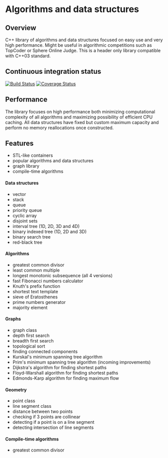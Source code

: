 # Algorithms and data structures


## Overview

C++ library of algorithms and data structures focused on easy use and very high performance. Might be useful in algorithmic competitions such as TopCoder or Sphere Online Judge. This is a header only library compatible with C++03 standard.


## Continuous integration status

[![Build Status](https://travis-ci.org/pawel-kieliszczyk/algorithms.svg)](https://travis-ci.org/pawel-kieliszczyk/algorithms)
[![Coverage Status](https://img.shields.io/coveralls/pawel-kieliszczyk/algorithms.svg)](https://coveralls.io/r/pawel-kieliszczyk/algorithms?branch=master)


## Performance

The library focuses on high performance both minimizing computational complexity of all algorithms and maximizing possibility of efficient CPU caching. All data structures have fixed but custom maximum capacity and perform no memory reallocations once constructed.


## Features

 + STL-like containers
 + popular algorithms and data structures
 + graph library
 + compile-time algorithms


#### Data structures

 + vector
 + stack
 + queue
 + priority queue
 + cyclic array
 + disjoint sets
 + interval tree (1D, 2D, 3D and 4D)
 + binary indexed tree (1D, 2D and 3D)
 + binary search tree
 + red-black tree


#### Algorithms

 + greatest common divisor
 + least common multiple
 + longest monotonic subsequence (all 4 versions)
 + fast Fibonacci numbers calculator
 + Knuth's prefix function
 + shortest text template
 + sieve of Eratosthenes
 + prime numbers generator
 + majority element
 
 
 #### Graphs
 
 + graph class
 + depth first search
 + breadth first search
 + topological sort
 + finding connected components
 + Kurskal's minimum spanning tree algorithm
 + Prim's minimum spanning tree algorithm (incoming improvements)
 + Dijkstra's algorithm for finding shortest paths
 + Floyd-Warshall algorithm for finding shortest paths
 + Edmonds-Karp algorithm for finding maximum flow
 
 
 #### Geometry
 
 + point class
 + line segment class
 + distance between two points
 + checking if 3 points are collinear
 + detecting if a point is on a line segment
 + detecting intersection of line segments


#### Compile-time algorithms

 + greatest common divisor
